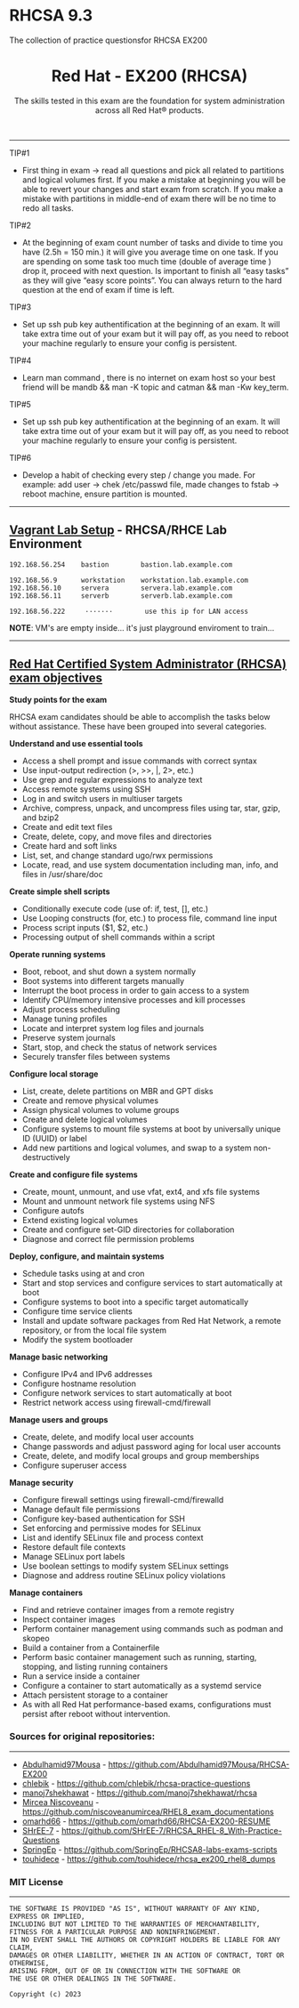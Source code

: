# RHCSA 9.3
The collection of practice questionsfor RHCSA EX200

<p align="center">
  <h1 align="center">Red Hat - EX200 (RHCSA)</h1>
  <p align="center">The skills tested in this exam are the foundation for system administration across all Red Hat® products.</p>
  <br />
</p>

---
TIP#1

- First thing in exam -> read all questions and pick all related to partitions and logical volumes first. If you make a mistake at beginning you will be able to revert your changes and start exam from scratch. If you make a mistake with partitions in middle-end of exam there will be no time to redo all tasks.

TIP#2

- At the beginning of exam count number of tasks and divide to time you have (2.5h = 150 min.) it will give you average time on one task. If you are spending on some task too much time (double of average time ) drop it, proceed with next question. Is important to finish all “easy tasks” as they will give “easy score points”. You can always return to the hard question at the end of exam if time is left.

TIP#3

- Set up ssh pub key authentification at the beginning of an exam. It will take extra time out of your exam but it will pay off, as you need to reboot your machine regularly to ensure your config is persistent.

TIP#4

- Learn man command , there is no internet on exam host so your best friend will be mandb && man -K topic and catman && man -Kw key_term.

TIP#5

- Set up ssh pub key authentification at the beginning of an exam. It will take extra time out of your exam but it will pay off, as you need to reboot your machine regularly to ensure your config is persistent.

TIP#6

- Develop a habit of checking every step / change you made. For example: add user -> chek /etc/passwd file, made changes to fstab -> reboot machine, ensure partition is mounted.

---
## [**Vagrant Lab Setup**](VagrantPlayground/README.md) - RHCSA/RHCE Lab Environment

```
192.168.56.254    bastion        bastion.lab.example.com

192.168.56.9      workstation    workstation.lab.example.com
192.168.56.10     servera        servera.lab.example.com
192.168.56.11     serverb        serverb.lab.example.com

192.168.56.222     ·······        use this ip for LAN access 
```
**NOTE**: VM's are empty inside... it's just playground enviroment to train...

---

## [**Red Hat Certified System Administrator (RHCSA)** exam objectives](https://www.redhat.com/en/services/training/ex200-red-hat-certified-system-administrator-rhcsa-exam?section=objectives)


**Study points for the exam**

RHCSA exam candidates should be able to accomplish the tasks below without assistance. These have been grouped into several categories.


**Understand and use essential tools**
- Access a shell prompt and issue commands with correct syntax
- Use input-output redirection (>, >>, |, 2>, etc.)
- Use grep and regular expressions to analyze text
- Access remote systems using SSH
- Log in and switch users in multiuser targets
- Archive, compress, unpack, and uncompress files using tar, star, gzip, and bzip2
- Create and edit text files
- Create, delete, copy, and move files and directories
- Create hard and soft links
- List, set, and change standard ugo/rwx permissions
- Locate, read, and use system documentation including man, info, and files in /usr/share/doc

**Create simple shell scripts**
- Conditionally execute code (use of: if, test, [], etc.)
- Use Looping constructs (for, etc.) to process file, command line input
- Process script inputs ($1, $2, etc.)
- Processing output of shell commands within a script

**Operate running systems**
- Boot, reboot, and shut down a system normally
- Boot systems into different targets manually
- Interrupt the boot process in order to gain access to a system
- Identify CPU/memory intensive processes and kill processes
- Adjust process scheduling
- Manage tuning profiles
- Locate and interpret system log files and journals
- Preserve system journals
- Start, stop, and check the status of network services
- Securely transfer files between systems

**Configure local storage**
- List, create, delete partitions on MBR and GPT disks
- Create and remove physical volumes
- Assign physical volumes to volume groups
- Create and delete logical volumes
- Configure systems to mount file systems at boot by universally unique ID (UUID) or label
- Add new partitions and logical volumes, and swap to a system non-destructively

**Create and configure file systems**
- Create, mount, unmount, and use vfat, ext4, and xfs file systems
- Mount and unmount network file systems using NFS
- Configure autofs
- Extend existing logical volumes
- Create and configure set-GID directories for collaboration
- Diagnose and correct file permission problems

**Deploy, configure, and maintain systems**
- Schedule tasks using at and cron
- Start and stop services and configure services to start automatically at boot
- Configure systems to boot into a specific target automatically
- Configure time service clients
- Install and update software packages from Red Hat Network, a remote repository, or from the local file system
- Modify the system bootloader

**Manage basic networking**
- Configure IPv4 and IPv6 addresses
- Configure hostname resolution
- Configure network services to start automatically at boot
- Restrict network access using firewall-cmd/firewall

**Manage users and groups**
- Create, delete, and modify local user accounts
- Change passwords and adjust password aging for local user accounts
- Create, delete, and modify local groups and group memberships
- Configure superuser access

**Manage security**
- Configure firewall settings using firewall-cmd/firewalld
- Manage default file permissions
- Configure key-based authentication for SSH
- Set enforcing and permissive modes for SELinux
- List and identify SELinux file and process context
- Restore default file contexts
- Manage SELinux port labels
- Use boolean settings to modify system SELinux settings
- Diagnose and address routine SELinux policy violations

**Manage containers**
- Find and retrieve container images from a remote registry
- Inspect container images
- Perform container management using commands such as podman and skopeo
- Build a container from a Containerfile
- Perform basic container management such as running, starting, stopping, and listing running containers
- Run a service inside a container
- Configure a container to start automatically as a systemd service
- Attach persistent storage to a container
- As with all Red Hat performance-based exams, configurations must persist after reboot without intervention.

### Sources for original repositories:

---
- [Abdulhamid97Mousa](https://github.com/Abdulhamid97Mousa) - https://github.com/Abdulhamid97Mousa/RHCSA-EX200
- [chlebik](https://github.com/chlebik) - https://github.com/chlebik/rhcsa-practice-questions
- [manoj7shekhawat](https://github.com/manoj7shekhawat) - https://github.com/manoj7shekhawat/rhcsa
- [Mircea Niscoveanu](https://github.com/niscoveanumircea) - https://github.com/niscoveanumircea/RHEL8_exam_documentations
- [omarhd66](https://github.com/omarhd66) - https://github.com/omarhd66/RHCSA-EX200-RESUME
- [SHrEE-7](https://git.codeproxy.net/SHrEE-7) - https://github.com/SHrEE-7/RHCSA_RHEL-8_With-Practice-Questions
- [SpringEp](https://github.com/SpringEp) - https://github.com/SpringEp/RHCSA8-labs-exams-scripts
- [touhidece](https://github.com/touhidece) - https://github.com/touhidece/rhcsa_ex200_rhel8_dumps

### MIT License
---
```
THE SOFTWARE IS PROVIDED "AS IS", WITHOUT WARRANTY OF ANY KIND, EXPRESS OR IMPLIED, 
INCLUDING BUT NOT LIMITED TO THE WARRANTIES OF MERCHANTABILITY, 
FITNESS FOR A PARTICULAR PURPOSE AND NONINFRINGEMENT. 
IN NO EVENT SHALL THE AUTHORS OR COPYRIGHT HOLDERS BE LIABLE FOR ANY CLAIM, 
DAMAGES OR OTHER LIABILITY, WHETHER IN AN ACTION OF CONTRACT, TORT OR OTHERWISE,
ARISING FROM, OUT OF OR IN CONNECTION WITH THE SOFTWARE OR 
THE USE OR OTHER DEALINGS IN THE SOFTWARE. 

Copyright (c) 2023
```
